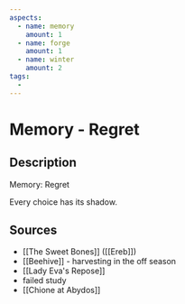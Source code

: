 ```yaml
---
aspects: 
  - name: memory
    amount: 1
  - name: forge
    amount: 1
  - name: winter
    amount: 2
tags:
  - 
---
```


# Memory - Regret

## Description
Memory: Regret

Every choice has its shadow.
## Sources
- [[The Sweet Bones]] ([[Ereb]])
- [[Beehive]] - harvesting in the off season
- [[Lady Eva's Repose]]
- failed study
- [[Chione at Abydos]]